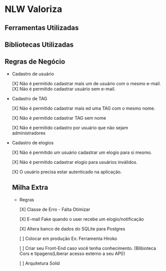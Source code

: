 # NLW Valoriza

## Ferramentas Utilizadas

## Bibliotecas Utilizadas

## Regras de Negócio

- Cadastro de usuário

  [X] Não é permitido cadastrar mais um de usuário com o mesmo e-mail.
  [X] Não é permitido cadastrar usuário sem e-mail.

- Cadastro de TAG

  [X] Não é permitido cadastrar mais ed uma TAG com o mesmo nome.

  [X] Não é permitido cadastrar TAG sem nome

  [X] Não é permitido cadastro por usuário que não sejam administradores

- Cadastro de elogios

  [X] Não é permitido um usuário cadastrar um elogio para si mesmo.

  [X] Não é permitido cadastrar elogio para usuários inválidos.

  [X] O usuário precisa estar autenticado na aplicação.

  ## Milha Extra

  - Regras

    [X] Classe de Erro - Falta Otimizar

    [X] E-mail Fake quando o user recebe um elogio/notificação

    [X] Altera banco de dados do SQLite para Postgres

    [ ] Colocar em produção Ex: Ferramenta Hiroko

    [ ] Criar seu Front-End caso você tenha conhecimento. (Blibioteca Cors e tipagens(Liberar acesso externo a seu API))

    [ ] Arquitetura Solid
